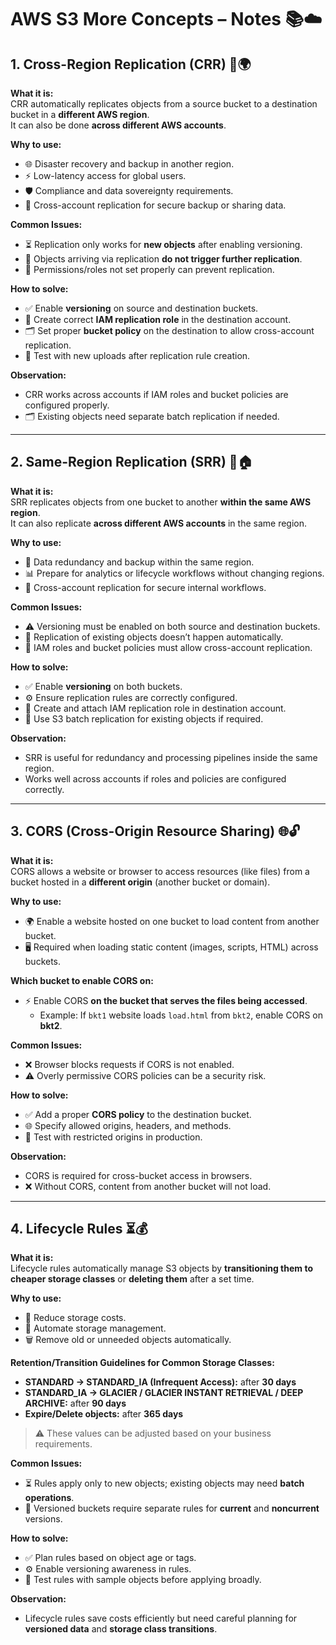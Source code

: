 # **AWS S3 More Concepts – Notes** 📚☁️

## **1. Cross-Region Replication (CRR)** 🔁🌍

**What it is:**  
CRR automatically replicates objects from a source bucket to a destination bucket in a **different AWS region**.  
It can also be done **across different AWS accounts**.

**Why to use:**  
- 🌐 Disaster recovery and backup in another region.  
- ⚡ Low-latency access for global users.  
- 🛡️ Compliance and data sovereignty requirements.  
- 🔑 Cross-account replication for secure backup or sharing data.  

**Common Issues:**  
- ⏳ Replication only works for **new objects** after enabling versioning.  
- 🔄 Objects arriving via replication **do not trigger further replication**.  
- 🔐 Permissions/roles not set properly can prevent replication.  

**How to solve:**  
- ✅ Enable **versioning** on source and destination buckets.  
- 🔑 Create correct **IAM replication role** in the destination account.  
- 🗂️ Set proper **bucket policy** on the destination to allow cross-account replication.  
- 🧪 Test with new uploads after replication rule creation.  

**Observation:**  
- CRR works across accounts if IAM roles and bucket policies are configured properly.  
- 🗂️ Existing objects need separate batch replication if needed.  

---

## **2. Same-Region Replication (SRR)** 🔁🏠

**What it is:**  
SRR replicates objects from one bucket to another **within the same AWS region**.  
It can also replicate **across different AWS accounts** in the same region.

**Why to use:**  
- 💾 Data redundancy and backup within the same region.  
- 📊 Prepare for analytics or lifecycle workflows without changing regions.  
- 🔑 Cross-account replication for secure internal workflows.  

**Common Issues:**  
- ⚠️ Versioning must be enabled on both source and destination buckets.  
- 🔄 Replication of existing objects doesn’t happen automatically.  
- 🔐 IAM roles and bucket policies must allow cross-account replication.  

**How to solve:**  
- ✅ Enable **versioning** on both buckets.  
- ⚙️ Ensure replication rules are correctly configured.  
- 🔑 Create and attach IAM replication role in destination account.  
- 🧪 Use S3 batch replication for existing objects if required.  

**Observation:**  
- SRR is useful for redundancy and processing pipelines inside the same region.  
- Works well across accounts if roles and policies are configured correctly.

---

## **3. CORS (Cross-Origin Resource Sharing)** 🌐🔓

**What it is:**  
CORS allows a website or browser to access resources (like files) from a bucket hosted in a **different origin** (another bucket or domain).

**Why to use:**  
- 🌍 Enable a website hosted on one bucket to load content from another bucket.  
- 🖥️ Required when loading static content (images, scripts, HTML) across buckets.

**Which bucket to enable CORS on:**  
- ⚡ Enable CORS **on the bucket that serves the files being accessed**.  
  - Example: If `bkt1` website loads `load.html` from `bkt2`, enable CORS on **bkt2**.  

**Common Issues:**  
- ❌ Browser blocks requests if CORS is not enabled.  
- ⚠️ Overly permissive CORS policies can be a security risk.  

**How to solve:**  
- ✅ Add a proper **CORS policy** to the destination bucket.  
- 🌐 Specify allowed origins, headers, and methods.  
- 🧪 Test with restricted origins in production.

**Observation:**  
- CORS is required for cross-bucket access in browsers.  
- ❌ Without CORS, content from another bucket will not load.

---

## **4. Lifecycle Rules** ⏳💰

**What it is:**  
Lifecycle rules automatically manage S3 objects by **transitioning them to cheaper storage classes** or **deleting them** after a set time.

**Why to use:**  
- 💸 Reduce storage costs.  
- 🧹 Automate storage management.  
- 🗑️ Remove old or unneeded objects automatically.

**Retention/Transition Guidelines for Common Storage Classes:**  
- **STANDARD → STANDARD_IA (Infrequent Access):** after **30 days**  
- **STANDARD_IA → GLACIER / GLACIER INSTANT RETRIEVAL / DEEP ARCHIVE:** after **90 days**  
- **Expire/Delete objects:** after **365 days**  
> ⚠️ These values can be adjusted based on your business requirements.

**Common Issues:**  
- ⏳ Rules apply only to new objects; existing objects may need **batch operations**.  
- 📄 Versioned buckets require separate rules for **current** and **noncurrent** versions.

**How to solve:**  
- ✅ Plan rules based on object age or tags.  
- ⚙️ Enable versioning awareness in rules.  
- 🧪 Test rules with sample objects before applying broadly.

**Observation:**  
- Lifecycle rules save costs efficiently but need careful planning for **versioned data** and **storage class transitions**.
